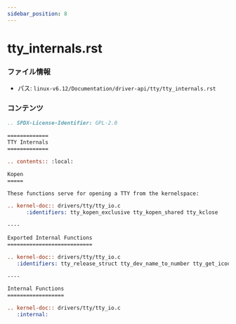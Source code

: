 ```yaml
---
sidebar_position: 8
---
```

# tty_internals.rst

### ファイル情報

- パス: `linux-v6.12/Documentation/driver-api/tty/tty_internals.rst`

### コンテンツ

```rst
.. SPDX-License-Identifier: GPL-2.0

=============
TTY Internals
=============

.. contents:: :local:

Kopen
=====

These functions serve for opening a TTY from the kernelspace:

.. kernel-doc:: drivers/tty/tty_io.c
      :identifiers: tty_kopen_exclusive tty_kopen_shared tty_kclose

----

Exported Internal Functions
===========================

.. kernel-doc:: drivers/tty/tty_io.c
   :identifiers: tty_release_struct tty_dev_name_to_number tty_get_icount

----

Internal Functions
==================

.. kernel-doc:: drivers/tty/tty_io.c
   :internal:

```
